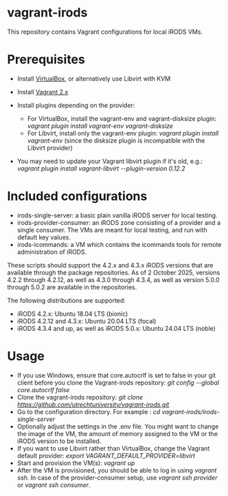 # vagrant-irods

This repository contains Vagrant configurations for local iRODS VMs.

# Prerequisites

* Install [VirtualBox](https://www.virtualbox.org/wiki/Downloads), or alternatively use Libvirt with KVM
* Install [Vagrant 2.x](https://www.vagrantup.com/downloads.html)
* Install plugins depending on the provider:
  - For VirtualBox, install the vagrant-env and vagrant-disksize plugin:  _vagrant plugin install vagrant-env vagrant-disksize_
  - For Libvirt, install only the vagrant-env plugin:  _vagrant plugin install vagrant-env_ (since the disksize plugin is incompatible with the Libvirt provider)

* You may need to update your Vagrant libvirt plugin if it's old, e.g.: _vagrant plugin install vagrant-libvirt --plugin-version 0.12.2_

# Included configurations

- irods-single-server: a basic plain vanilla iRODS server for local testing.
- irods-provider-consumer: an iRODS zone consisting of a provider and a single consumer. The VMs are meant for local testing, and run with default key values.
- irods-icommands: a VM which contains the icommands tools for remote administration of iRODS.

These scripts should support the 4.2.x and 4.3.x iRODS versions that are available through the package repositories. As of 2 October 2025, versions 4.2.2 through 4.2.12, as well as 4.3.0 through 4.3.4, as well as version 5.0.0 through 5.0.2 are available in the repositories.

The following distributions are supported:
- iRODS 4.2.x: Ubuntu 18.04 LTS (bionic)
- iRODS 4.2.12 and 4.3.x: Ubuntu 20.04 LTS (focal)
- iRODS 4.3.4 and up, as well as iRODS 5.0.x: Ubuntu 24.04 LTS (noble)

# Usage

- If you use Windows, ensure that core.autocrlf is set to false in your git client before you clone the Vagrant-irods
  repository: _git config --global core.autocrlf false_
- Clone the vagrant-irods repository: _git clone https://github.com/utrechtuniversity/vagrant-irods.git_
- Go to the configuration directory. For example : _cd vagrant-irods/irods-single-server_
- Optionally adjust the settings in the .env file. You might want to change the image of the VM, the amount of memory assigned to the VM or the iRODS version to be installed.
- If you want to use Libvirt rather than VirtualBox, change the Vagrant default provider: _export VAGRANT_DEFAULT_PROVIDER=libvirt_
- Start and provision the VM(s): _vagrant up_
- After the VM is provisioned, you should be able to log in using _vagrant ssh_. In case of the provider-consumer setup, use _vagrant ssh provider_ or _vagrant ssh consumer_.
